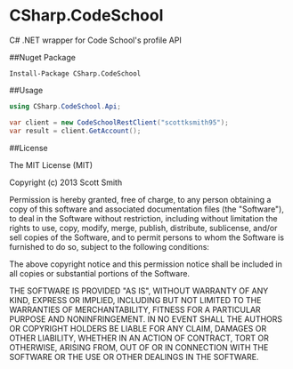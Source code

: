 CSharp.CodeSchool
=================

C# .NET wrapper for Code School's profile API

##Nuget Package

    Install-Package CSharp.CodeSchool

##Usage

````C#
using CSharp.CodeSchool.Api;
````

````C#
var client = new CodeSchoolRestClient("scottksmith95");
var result = client.GetAccount();
````

##License

The MIT License (MIT)

Copyright (c) 2013 Scott Smith

Permission is hereby granted, free of charge, to any person obtaining a copy of
this software and associated documentation files (the "Software"), to deal in
the Software without restriction, including without limitation the rights to
use, copy, modify, merge, publish, distribute, sublicense, and/or sell copies of
the Software, and to permit persons to whom the Software is furnished to do so,
subject to the following conditions:

The above copyright notice and this permission notice shall be included in all
copies or substantial portions of the Software.

THE SOFTWARE IS PROVIDED "AS IS", WITHOUT WARRANTY OF ANY KIND, EXPRESS OR
IMPLIED, INCLUDING BUT NOT LIMITED TO THE WARRANTIES OF MERCHANTABILITY, FITNESS
FOR A PARTICULAR PURPOSE AND NONINFRINGEMENT. IN NO EVENT SHALL THE AUTHORS OR
COPYRIGHT HOLDERS BE LIABLE FOR ANY CLAIM, DAMAGES OR OTHER LIABILITY, WHETHER
IN AN ACTION OF CONTRACT, TORT OR OTHERWISE, ARISING FROM, OUT OF OR IN
CONNECTION WITH THE SOFTWARE OR THE USE OR OTHER DEALINGS IN THE SOFTWARE.

